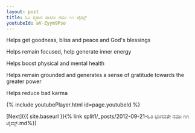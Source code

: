 ```yaml
---
layout: post
title: ಓಂ ಸ್ಮಶಾನ ವಾಸಿನೀ ನಮಃ ೧೧ ಟೈಮ್ಸ್
youtubeId: aV-Zyym9Pso
---
```

 
 
Helps get goodness, bliss and peace and God's blessings
 
Helps remain focused, help generate inner energy 
 
Helps boost physical and mental health 
 
Helps remain grounded and generates a sense of gratitude towards the greater power 
 
Helps reduce bad karma
 
 
 
 


{% include youtubePlayer.html id=page.youtubeId %}
 
[Next]({{ site.baseurl }}{% link  split1/_posts/2012-09-21-ಓಂ ಭಾಗವತೇ ನಮಃ ೧೧ ಟೈಮ್ಸ್.md%})
 
